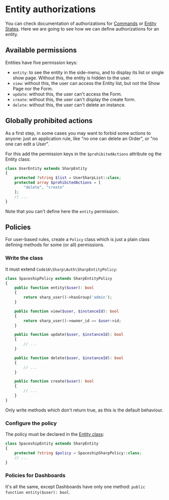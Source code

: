 # Entity authorizations

You can check documentation of authorizations for [Commands](commands.md) or [Entity States](entity-states.md). Here we are going to see how we can define authorizations for an entity.

## Available permissions

Entities have five permission keys:

- `entity`: to see the entity in the side-menu, and to display its list or single show page. Without this, the entity is hidden to the user.
- `view`: without this, the user can access the Entity list, but not the Show Page nor the Form.
- `update`: without this, the user can't access the Form.
- `create`: without this, the user can't display the create form.
- `delete`: without this, the user can't delete an instance.


## Globally prohibited actions

As a first step, in some cases you may want to forbid some actions to anyone: just an application rule, like "no one can delete an Order", or "no one can edit a User".

For this add the permission keys in the `$prohibitedActions` attribute og the Entity class:

```php
class UserEntity extends SharpEntity
{
    protected ?string $list = UserSharpList::class;
    protected array $prohibitedActions = [
        "delete", "create"
    ];
    // ...
}
```

Note that you can't define here the `entity` permission.

## Policies

For user-based rules, create a `Policy` class which is just a plain class defining methods for some (or all) permissions.

### Write the class

It must extend `Code16\Sharp\Auth\SharpEntityPolicy`:

```php
class SpaceshipPolicy extends SharpEntityPolicy
{
    public function entity($user): bool
    {
        return sharp_user()->hasGroup('admin');
    }

    public function view($user, $instanceId): bool
    {
        return sharp_user()->owner_id == $user->id;
    }

    public function update($user, $instanceId): bool
    {
        // ...
    }

    public function delete($user, $instanceId): bool
    {
        // ...
    }

    public function create($user): bool
    {
        // ...
    }
}
```

Only write methods which don't return true, as this is the default behaviour.

### Configure the policy

The policy must be declared in the [Entity class](entity-class.md):

```php
class SpaceshipEntity extends SharpEntity
{
    protected ?string $policy = SpaceshipSharpPolicy::class;
    // ...
}
```

### Policies for Dashboards

It's all the same, except Dashboards have only one method: `public function entity($user): bool`.